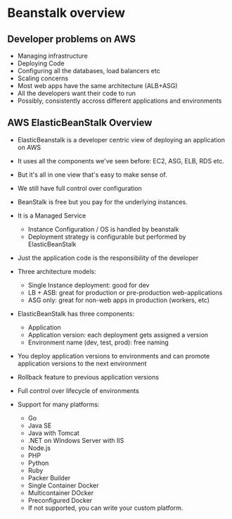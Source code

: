 # Beanstalk overview

## Developer problems on AWS

- Managing infrastructure
- Deploying Code
- Configuring all the databases, load balancers etc
- Scaling concerns
- Most web apps have the same architecture (ALB+ASG)
- All the developers want their code to run
- Possibly, consistently accross different applications and environments

## AWS ElasticBeanStalk Overview

- ElasticBeanstalk is a developer centric view of deploying an application on AWS
- It uses all the components we've seen before: EC2, ASG, ELB, RDS etc.
- But it's all in one view that's easy to make sense of.
- We still have full control over configuration
- BeanStalk is free but you pay for the underlying instances.

- It is a Managed Service
    - Instance Configuration / OS is handled by beanstalk
    - Deployment strategy is configurable but performed by ElasticBeanStalk
- Just the application code is the responsibility of the developer

- Three architecture models:
    - Single Instance deployment: good for dev
    - LB + ASB: great for production or pre-production web-applications
    - ASG only: great for non-web apps in production (workers, etc)

- ElasticBeanStalk has three components:
    - Application
    - Application version: each deployment gets assigned a version
    - Environment name (dev, test, prod): free naming
- You deploy application versions to environments and can promote application versions to the next environment
- Rollback feature to previous application versions
- Full control over lifecycle of environments

- Support for many platforms:
    - Go
    - Java SE
    - Java with Tomcat
    - .NET on WIndows Server with IIS
    - Node.js
    - PHP
    - Python
    - Ruby
    - Packer Builder
    - Single Container Docker
    - Multicontainer DOcker
    - Preconfigured Docker
    - If not supported, you can write your custom platform.

